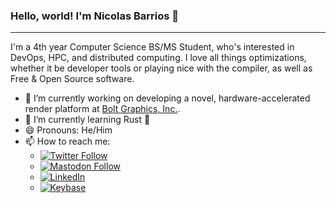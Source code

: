 ### Hello, world! I'm Nicolas Barrios 👋

---

I'm a 4th year Computer Science BS/MS Student, who's interested in DevOps, HPC, and distributed computing. I love all things optimizations, whether it be developer tools or playing nice with the compiler, as well as Free & Open Source software.

- 🔭 I’m currently working on developing a novel, hardware-accelerated render platform at [Bolt Graphics, Inc.](https://www.bolt.graphics/about).
- 🌱 I’m currently learning Rust :crab:	<!-- via a toy raytracer based on the [Raytracing in One Weekend book series](https://raytracing.github.io/) over at [nbarrios1337/lustre-rs](https://github.com/nbarrios1337/lustre-rs) -->
- 😄 Pronouns: He/Him
- 📫 How to reach me:
  - <a href="https://twitter.com/nbarrios1337"><img src="https://img.shields.io/twitter/follow/nbarrios1337" alt="Twitter Follow"></a>
  - <a rel="me" href="https://mastodon.gamedev.place/@chromatic"><img alt="Mastodon Follow" src="https://img.shields.io/mastodon/follow/109374292047093547?domain=https%3A%2F%2Fmastodon.gamedev.place%2F&style=social"></a>
  - <a href="https://www.linkedin.com/in/nbarrios1337"><img src="https://img.shields.io/badge/Linkedin-Connect-blue?logo=linkedin&style=social" alt="LinkedIn"></a>
  - <a href="https://keybase.io/nbarrios"><img src="https://img.shields.io/badge/Keybase-Follow-blue?logo=keybase&style=social" alt="Keybase"></a>


<!--
**nbarrios1337/nbarrios1337** is a ✨ _special_ ✨ repository because its `README.md` (this file) appears on your GitHub profile.

Here are some ideas to get you started:

- 🔭 I’m currently working on ...
- 🌱 I’m currently learning ...
- 👯 I’m looking to collaborate on ...
- 🤔 I’m looking for help with ...
- 💬 Ask me about ...
- 📫 How to reach me: ...
- 😄 Pronouns: ...
- ⚡ Fun fact: ...
-->
